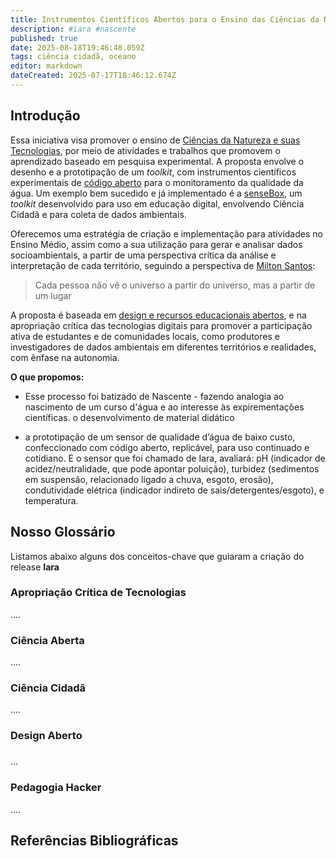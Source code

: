 ```yaml
---
title: Instrumentos Científicos Abertos para o Ensino das Ciências da Natureza
description: #iara #nascente
published: true
date: 2025-08-18T19:46:48.059Z
tags: ciência cidadã, oceano
editor: markdown
dateCreated: 2025-07-17T18:46:12.674Z
---
```



## Introdução


Essa iniciativa visa promover o ensino de [Ciências da Natureza e suas Tecnologias](https://movimentopelabase.org.br/wp-content/uploads/2019/06/2018_12_keyshift_Cie%CC%82ncias-da-Natureza-na-BNCC_v01.pdf), por meio de atividades e trabalhos que promovem o aprendizado baseado em pesquisa experimental. A proposta envolve o desenho e a prototipação de um *toolkit*, com instrumentos científicos experimentais de [código aberto](https://pt.wikipedia.org/wiki/C%C3%B3digo_aberto#:~:text=O%20movimento%20de%20c%C3%B3digo%20aberto,descoberta%20e%20pesquisa%20de%20medicamentos.&text=O%20termo%20%22c%C3%B3digo%20aberto%22%20foi,comercial%20evitando%20o%20discurso%20%C3%A9tico.) para o monitoramento da qualidade da água. Um exemplo bem sucedido e já implementado é a [senseBox](https://sensebox.de/en/), um *toolkit* desenvolvido para uso em educação digital, envolvendo Ciência Cidadã e para coleta de dados ambientais.


Oferecemos uma estratégia de criação e implementação para atividades no Ensino Médio, assim como a sua utilização para gerar e analisar dados socioambientais, a partir de uma perspectiva crítica da análise e interpretação de cada território, seguindo a perspectiva de [Milton Santos](https://www.youtube.com/watch?v=TRfYvIors78):

> Cada pessoa não vê o universo a partir do universo, mas a partir de um lugar

A proposta é baseada em [design e recursos educacionais abertos](https://repositorio.ufsc.br/handle/123456789/265123), e na apropriação crítica das tecnologias digitais para promover a participação ativa de estudantes e de comunidades locais, como produtores e investigadores de dados ambientais em diferentes territórios e realidades, com ênfase na autonomia. 

**O que propomos:**

- Esse processo foi batizado de Nascente - fazendo analogia ao nascimento de um curso d'água e ao interesse às expirementações científicas. o desenvolvimento de material didático

- a prototipação de um sensor de qualidade d’água de baixo custo, confeccionado com código aberto, replicável, para uso continuado e cotidiano. E o sensor que foi chamado de Iara, avaliará: pH (indicador de acidez/neutralidade, que pode apontar poluição), turbidez (sedimentos em suspensão, relacionado ligado a chuva, esgoto, erosão), condutividade elétrica (indicador indireto de sais/detergentes/esgoto), e temperatura.


## Nosso Glossário

Listamos abaixo alguns dos conceitos-chave que guiaram a criação do release **Iara**

### Apropriação Crítica de Tecnologias
....

### Ciência Aberta
....

### Ciência Cidadã
....

### Design Aberto
###
...
### Pedagogia Hacker
....

## Referências Bibliográficas